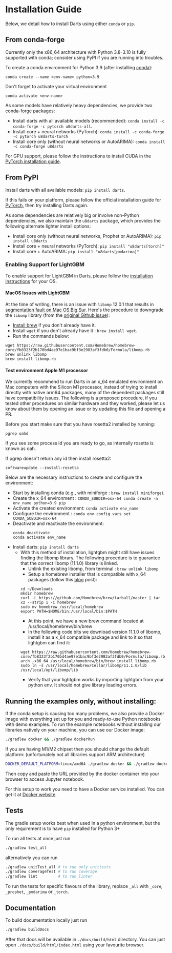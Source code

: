 # Installation Guide

Below, we detail how to install Darts using either `conda` or `pip`.

## From conda-forge
Currently only the x86_64 architecture with Python 3.8-3.10
is fully supported with conda; consider using PyPI if you are running into troubles.

To create a conda environment for Python 3.9
(after installing [conda](https://docs.conda.io/en/latest/miniconda.html)):

    conda create --name <env-name> python=3.9

Don't forget to activate your virtual environment

    conda activate <env-name>

As some models have relatively heavy dependencies, we provide two conda-forge packages:

* Install darts with all available models (recommended): `conda install -c conda-forge -c pytorch u8darts-all`.
* Install core + neural networks (PyTorch): `conda install -c conda-forge -c pytorch u8darts-torch`
* Install core only (without neural networks or AutoARIMA): `conda install -c conda-forge u8darts`

For GPU support, please follow the instructions to install CUDA in the [PyTorch installation guide](https://pytorch.org/get-started/locally/).


## From PyPI
Install darts with all available models: `pip install darts`.

If this fails on your platform, please follow the official installation 
guide for [PyTorch](https://pytorch.org/get-started/locally/), then try installing Darts again.

As some dependencies are relatively big or involve non-Python dependencies,
we also maintain the `u8darts` package, which provides the following alternate lighter install options:

* Install core only (without neural networks, Prophet or AutoARIMA): `pip install u8darts`
* Install core + neural networks (PyTorch): `pip install "u8darts[torch]"`
* Install core + AutoARIMA: `pip install "u8darts[pmdarima]"`

### Enabling Support for LightGBM

To enable support for LightGBM in Darts, please follow the
[installation instructions](https://lightgbm.readthedocs.io/en/latest/Installation-Guide.html) for your OS.

#### MacOS Issues with LightGBM
At the time of writing, there is an issue with ``libomp`` 12.0.1 that results in
[segmentation fault on Mac OS Big Sur](https://github.com/microsoft/LightGBM/issues/4229).
Here's the procedure to downgrade the ``libomp`` library (from the
[original Github issue](https://github.com/microsoft/LightGBM/issues/4229#issue-867528353)):
* [Install brew](https://brew.sh/) if you don't already have it.
* Install `wget` if you don't already have it : `brew install wget`.
* Run the commands below:
```
wget https://raw.githubusercontent.com/Homebrew/homebrew-core/fb8323f2b170bd4ae97e1bac9bf3e2983af3fdb0/Formula/libomp.rb
brew unlink libomp
brew install libomp.rb
```

#### Test environment Apple M1 processor

We currently recommend to run Darts in an x_64 emulated environment on Mac computers with the Silicon M1 processor,
instead of trying to install directly with native arm64 packages, many of the dependent packages still have compatibility 
issues. The following is a proposed procedure, if you tested other procedures on similar hardware and they worked, 
please let us know about them by opening an issue or by updating this file and opening a PR. 

Before you start make sure that you have rosetta2 installed by running: 
```
pgrep oahd
``` 
If you see some process id you are ready to go, as internally rosetta is known as oah.

If pgrep doesn't return any id then install rosetta2:
```
softwareupdate --install-rosetta
```

Below are the necessary instructions to create and configure the environment:
- Start by installing conda (e.g., with miniforge : `brew install miniforge`).
- Create the x_64 environment : `CONDA_SUBDIR=osx-64 conda create -n env_name python=3.9 pip`
- Activate the created environment: `conda activate env_name`
- Configure the environment : `conda env config vars set CONDA_SUBDIR=osx-64`
- Deactivate and reactivate the environment:
  ```
  conda deactivate
  conda activate env_name
  ```
- Install darts: `pip install darts`
  - With this method of installation, lightgbm might still have issues finding the libomp library.
  The following procedure is to guarantee that the correct libomp (11.1.0) library is linked.
    - Unlink the existing libomp, from terminal : `brew unlink libomp`
    - Setup a homebrew installer that is compatible with x_64 packages (follow this [blog](https://medium.com/mkdir-awesome/how-to-install-x86-64-homebrew-packages-on-apple-m1-macbook-54ba295230f) 
    post):
    ```
    cd ~/Downloads
    mkdir homebrew
    curl -L https://github.com/Homebrew/brew/tarball/master | tar xz --strip 1 -C homebrew
    sudo mv homebrew /usr/local/homebrew
    export PATH=$HOME/bin:/usr/local/bin:$PATH
    ```
    - At this point, we have a new brew command located at /usr/local/homebrew/bin/brew
    - In the following code bits we download version 11.1.0 of libomp, install it as a x_64 compatible package and link to it so that lightgbm can find it:
    ```
    wget https://raw.githubusercontent.com/Homebrew/homebrew-core/fb8323f2b170bd4ae97e1bac9bf3e2983af3fdb0/Formula/libomp.rb
    arch -x86_64 /usr/local/homebrew/bin/brew install libomp.rb
    sudo ln -s /usr/local/homebrew/Cellar/libomp/11.1.0/lib /usr/local/opt/libomp/lib
    ```
    - Verify that your lightgbm works by importing lightgbm from your python env. It should not give library loading errors. 

## Running the examples only, without installing:

If the conda setup is causing too many problems, we also provide a Docker image with everything set up for you and ready-to-use Python notebooks with demo examples.
To run the example notebooks without installing our libraries natively on your machine, you can use our Docker image:
```bash
./gradlew docker && ./gradlew dockerRun
```
If you are having M1/M2 chipset then you should change the default platform: (unfortunately not all libraries support ARM architecture)
```bash
DOCKER_DEFAULT_PLATFORM=linux/amd64 ./gradlew docker && ./gradlew dockerRun
```

Then copy and paste the URL provided by the docker container into your browser to access Jupyter notebook.

For this setup to work you need to have a Docker service installed. You can get it at [Docker website](https://docs.docker.com/get-docker/).


## Tests

The gradle setup works best when used in a python environment, but the only requirement is to have `pip` installed for Python 3+

To run all tests at once just run
```bash
./gradlew test_all
```

alternatively you can run
```bash
./gradlew unitTest_all # to run only unittests
./gradlew coverageTest # to run coverage
./gradlew lint         # to run linter
```

To run the tests for specific flavours of the library, replace `_all` with `_core`, `_prophet`, `_pmdarima` or `_torch`.

## Documentation

To build documentation locally just run
```bash
./gradlew buildDocs
```
After that docs will be available in `./docs/build/html` directory. You can just open `./docs/build/html/index.html` using your favourite browser.